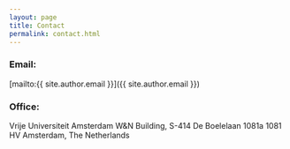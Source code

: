 ```yaml
---
layout: page
title: Contact
permalink: contact.html
---
```


### Email:
[mailto:{{ site.author.email }}]({{ site.author.email }})

### Office:
Vrije Universiteit Amsterdam
W&N Building, S-414
De Boelelaan 1081a
1081 HV Amsterdam, The Netherlands